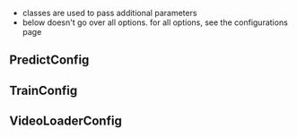 

- classes are used to pass additional parameters
- below doesn't go over all options. for all options, see the configurations page

## PredictConfig

## TrainConfig

## VideoLoaderConfig